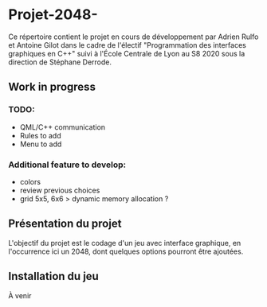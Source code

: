 # Projet-2048-

Ce répertoire contient le projet en cours de développement par Adrien Rulfo et Antoine Gilot dans le cadre de l'électif "Programmation des interfaces graphiques en C++" suivi à l'École Centrale de Lyon au S8 2020 sous la direction de Stéphane Derrode.

## Work in progress
### TODO:
- QML/C++ communication
- Rules to add
- Menu to add

### Additional feature to develop:
- colors
- review previous choices
- grid 5x5, 6x6 > dynamic memory allocation ?

## Présentation du projet

L'objectif du projet est le codage d'un jeu avec interface graphique, en l'occurrence ici un 2048, dont quelques options pourront être ajoutées.

## Installation du jeu

À venir
